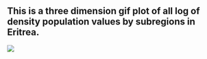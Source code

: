 ## This is a three dimension gif plot of all log of density population values by subregions in Eritrea.

![](3d.gif)
